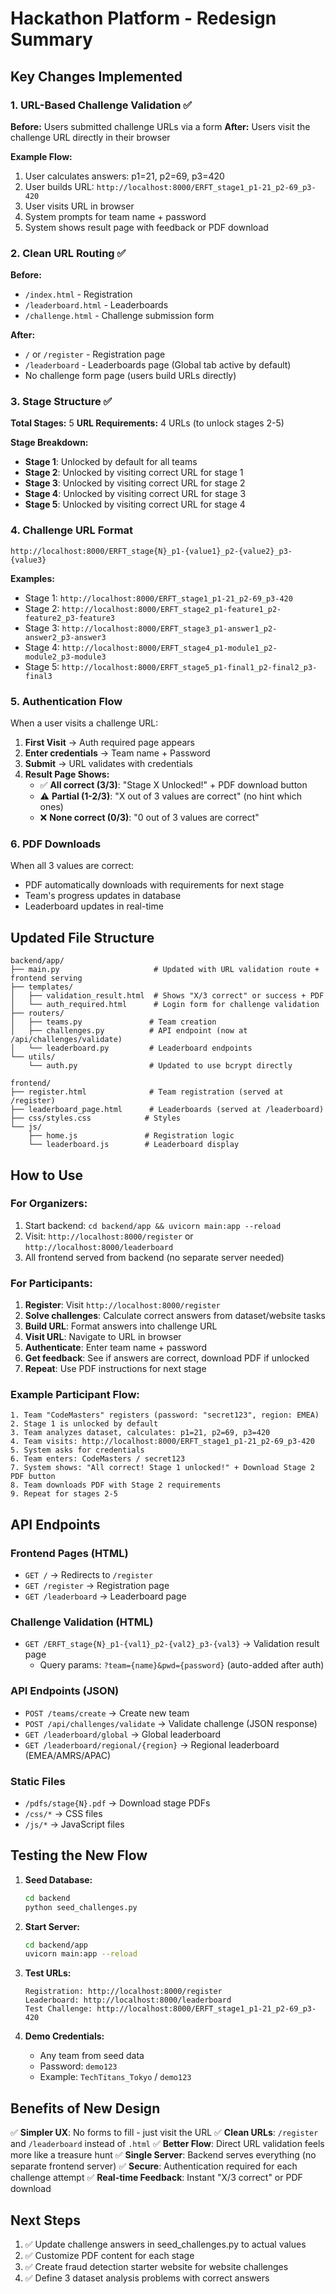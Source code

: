 # Hackathon Platform - Redesign Summary

## Key Changes Implemented

### 1. URL-Based Challenge Validation ✅
**Before:** Users submitted challenge URLs via a form
**After:** Users visit the challenge URL directly in their browser

**Example Flow:**
1. User calculates answers: p1=21, p2=69, p3=420
2. User builds URL: `http://localhost:8000/ERFT_stage1_p1-21_p2-69_p3-420`
3. User visits URL in browser
4. System prompts for team name + password
5. System shows result page with feedback or PDF download

### 2. Clean URL Routing ✅
**Before:**
- `/index.html` - Registration
- `/leaderboard.html` - Leaderboards
- `/challenge.html` - Challenge submission form

**After:**
- `/` or `/register` - Registration page
- `/leaderboard` - Leaderboards page (Global tab active by default)
- No challenge form page (users build URLs directly)

### 3. Stage Structure ✅
**Total Stages:** 5
**URL Requirements:** 4 URLs (to unlock stages 2-5)

**Stage Breakdown:**
- **Stage 1**: Unlocked by default for all teams
- **Stage 2**: Unlocked by visiting correct URL for stage 1
- **Stage 3**: Unlocked by visiting correct URL for stage 2
- **Stage 4**: Unlocked by visiting correct URL for stage 3
- **Stage 5**: Unlocked by visiting correct URL for stage 4

### 4. Challenge URL Format
```
http://localhost:8000/ERFT_stage{N}_p1-{value1}_p2-{value2}_p3-{value3}
```

**Examples:**
- Stage 1: `http://localhost:8000/ERFT_stage1_p1-21_p2-69_p3-420`
- Stage 2: `http://localhost:8000/ERFT_stage2_p1-feature1_p2-feature2_p3-feature3`
- Stage 3: `http://localhost:8000/ERFT_stage3_p1-answer1_p2-answer2_p3-answer3`
- Stage 4: `http://localhost:8000/ERFT_stage4_p1-module1_p2-module2_p3-module3`
- Stage 5: `http://localhost:8000/ERFT_stage5_p1-final1_p2-final2_p3-final3`

### 5. Authentication Flow
When a user visits a challenge URL:

1. **First Visit** → Auth required page appears
2. **Enter credentials** → Team name + Password
3. **Submit** → URL validates with credentials
4. **Result Page Shows:**
   - ✅ **All correct (3/3)**: "Stage X Unlocked!" + PDF download button
   - ⚠️ **Partial (1-2/3)**: "X out of 3 values are correct" (no hint which ones)
   - ❌ **None correct (0/3)**: "0 out of 3 values are correct"

### 6. PDF Downloads
When all 3 values are correct:
- PDF automatically downloads with requirements for next stage
- Team's progress updates in database
- Leaderboard updates in real-time

## Updated File Structure

```
backend/app/
├── main.py                     # Updated with URL validation route + frontend serving
├── templates/
│   ├── validation_result.html  # Shows "X/3 correct" or success + PDF
│   └── auth_required.html      # Login form for challenge validation
├── routers/
│   ├── teams.py               # Team creation
│   ├── challenges.py          # API endpoint (now at /api/challenges/validate)
│   └── leaderboard.py         # Leaderboard endpoints
└── utils/
    └── auth.py                # Updated to use bcrypt directly

frontend/
├── register.html              # Team registration (served at /register)
├── leaderboard_page.html      # Leaderboards (served at /leaderboard)
├── css/styles.css            # Styles
└── js/
    ├── home.js               # Registration logic
    └── leaderboard.js        # Leaderboard display
```

## How to Use

### For Organizers:
1. Start backend: `cd backend/app && uvicorn main:app --reload`
2. Visit: `http://localhost:8000/register` or `http://localhost:8000/leaderboard`
3. All frontend served from backend (no separate server needed)

### For Participants:
1. **Register**: Visit `http://localhost:8000/register`
2. **Solve challenges**: Calculate correct answers from dataset/website tasks
3. **Build URL**: Format answers into challenge URL
4. **Visit URL**: Navigate to URL in browser
5. **Authenticate**: Enter team name + password
6. **Get feedback**: See if answers are correct, download PDF if unlocked
7. **Repeat**: Use PDF instructions for next stage

### Example Participant Flow:
```
1. Team "CodeMasters" registers (password: "secret123", region: EMEA)
2. Stage 1 is unlocked by default
3. Team analyzes dataset, calculates: p1=21, p2=69, p3=420
4. Team visits: http://localhost:8000/ERFT_stage1_p1-21_p2-69_p3-420
5. System asks for credentials
6. Team enters: CodeMasters / secret123
7. System shows: "All correct! Stage 1 unlocked!" + Download Stage 2 PDF button
8. Team downloads PDF with Stage 2 requirements
9. Repeat for stages 2-5
```

## API Endpoints

### Frontend Pages (HTML)
- `GET /` → Redirects to `/register`
- `GET /register` → Registration page
- `GET /leaderboard` → Leaderboard page

### Challenge Validation (HTML)
- `GET /ERFT_stage{N}_p1-{val1}_p2-{val2}_p3-{val3}` → Validation result page
  - Query params: `?team={name}&pwd={password}` (auto-added after auth)

### API Endpoints (JSON)
- `POST /teams/create` → Create new team
- `POST /api/challenges/validate` → Validate challenge (JSON response)
- `GET /leaderboard/global` → Global leaderboard
- `GET /leaderboard/regional/{region}` → Regional leaderboard (EMEA/AMRS/APAC)

### Static Files
- `/pdfs/stage{N}.pdf` → Download stage PDFs
- `/css/*` → CSS files
- `/js/*` → JavaScript files

## Testing the New Flow

1. **Seed Database:**
   ```bash
   cd backend
   python seed_challenges.py
   ```

2. **Start Server:**
   ```bash
   cd backend/app
   uvicorn main:app --reload
   ```

3. **Test URLs:**
   ```
   Registration: http://localhost:8000/register
   Leaderboard: http://localhost:8000/leaderboard
   Test Challenge: http://localhost:8000/ERFT_stage1_p1-21_p2-69_p3-420
   ```

4. **Demo Credentials:**
   - Any team from seed data
   - Password: `demo123`
   - Example: `TechTitans_Tokyo` / `demo123`

## Benefits of New Design

✅ **Simpler UX**: No forms to fill - just visit the URL
✅ **Clean URLs**: `/register` and `/leaderboard` instead of `.html`
✅ **Better Flow**: Direct URL validation feels more like a treasure hunt
✅ **Single Server**: Backend serves everything (no separate frontend server)
✅ **Secure**: Authentication required for each challenge attempt
✅ **Real-time Feedback**: Instant "X/3 correct" or PDF download

## Next Steps

1. ✅ Update challenge answers in seed_challenges.py to actual values
2. ✅ Customize PDF content for each stage
3. ✅ Create fraud detection starter website for website challenges
4. ✅ Define 3 dataset analysis problems with correct answers
